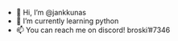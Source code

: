 - 👋 Hi, I’m @jankkunas
- 🌱 I’m currently learning python
- 📫 You can reach me on discord! broski’#7346

<!---
jankkunas/jankkunas is a ✨ special ✨ repository because its `README.md` (this file) appears on your GitHub profile.
You can click the Preview link to take a look at your changes.
--->
